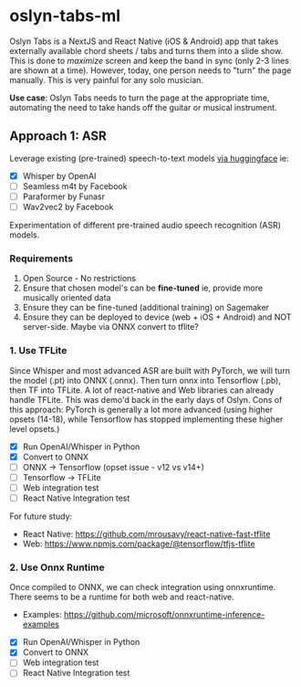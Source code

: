# oslyn-tabs-ml

Oslyn Tabs is a NextJS and React Native (iOS & Android) app that takes externally available chord sheets / tabs and turns them into a slide show.
This is done to *maximize* screen and keep the band in sync (only 2-3 lines are shown at a time). However, today, one person needs to "turn" the page manually. This is very painful for any solo musician.

**Use case**: Oslyn Tabs needs to turn the page at the appropriate time, automating the need to take hands off the guitar or musical instrument.

## Approach 1: ASR

Leverage existing (pre-trained) speech-to-text models [via huggingface](https://huggingface.co/models?pipeline_tag=automatic-speech-recognition&sort=trending) ie:

- [x] Whisper by OpenAI
- [ ] Seamless m4t by Facebook
- [ ] Paraformer by Funasr
- [ ] Wav2vec2 by Facebook

Experimentation of different pre-trained audio speech recognition (ASR) models.

### Requirements

1. Open Source - No restrictions
2. Ensure that chosen model's can be **fine-tuned** ie, provide more musically oriented data
3. Ensure they can be fine-tuned (additional training) on Sagemaker
4. Ensure they can be deployed to device (web + iOS + Android) and NOT server-side. Maybe via ONNX convert to tflite?

### 1. Use TFLite

Since Whisper and most advanced ASR are built with PyTorch, we will turn the model (.pt) into ONNX (.onnx). Then turn onnx into Tensorflow (.pb), then TF into TFLite. A lot of react-native and Web libraries can already handle TFLite. This was demo'd back in the early days of Oslyn. Cons of this approach: PyTorch is generally a lot more advanced (using higher opsets (14-18), while Tensorflow has stopped implementing these higher level opsets.)

- [x] Run OpenAI/Whisper in Python
- [x] Convert to ONNX
- [ ] ONNX -> Tensorflow (opset issue - v12 vs v14+)
- [ ] Tensorflow -> TFLite
- [ ] Web integration test
- [ ] React Native Integration test

For future study:

- React Native: https://github.com/mrousavy/react-native-fast-tflite
- Web: https://www.npmjs.com/package/@tensorflow/tfjs-tflite

### 2. Use Onnx Runtime

Once compiled to ONNX, we can check integration using onnxruntime. There seems to be a runtime for both web and react-native.

- Examples: https://github.com/microsoft/onnxruntime-inference-examples


- [x] Run OpenAI/Whisper in Python
- [x] Convert to ONNX
- [ ] Web integration test
- [ ] React Native Integration test
